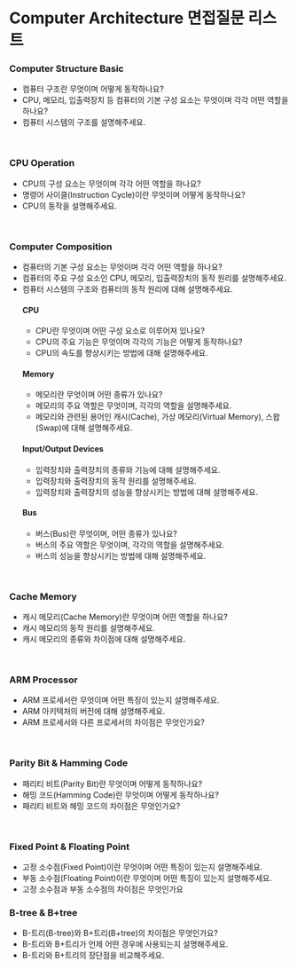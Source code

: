 # Computer Architecture 면접질문 리스트

### Computer Structure Basic
+ 컴퓨터 구조란 무엇이며 어떻게 동작하나요?
+ CPU, 메모리, 입출력장치 등 컴퓨터의 기본 구성 요소는 무엇이며 각각 어떤 역할을 하나요?
+ 컴퓨터 시스템의 구조를 설명해주세요.
<br>

### CPU Operation
+ CPU의 구성 요소는 무엇이며 각각 어떤 역할을 하나요?
+ 명령어 사이클(Instruction Cycle)이란 무엇이며 어떻게 동작하나요?
+ CPU의 동작을 설명해주세요.
<br>

### Computer Composition
+ 컴퓨터의 기본 구성 요소는 무엇이며 각각 어떤 역할을 하나요?
+ 컴퓨터의 주요 구성 요소인 CPU, 메모리, 입출력장치의 동작 원리를 설명해주세요.
+ 컴퓨터 시스템의 구조와 컴퓨터의 동작 원리에 대해 설명해주세요.
  #### CPU
  + CPU란 무엇이며 어떤 구성 요소로 이루어져 있나요?
  + CPU의 주요 기능은 무엇이며 각각의 기능은 어떻게 동작하나요?
  + CPU의 속도를 향상시키는 방법에 대해 설명해주세요.
  #### Memory
  + 메모리란 무엇이며 어떤 종류가 있나요?
  + 메모리의 주요 역할은 무엇이며, 각각의 역할을 설명해주세요.
  + 메모리와 관련된 용어인 캐시(Cache), 가상 메모리(Virtual Memory), 스왑(Swap)에 대해 설명해주세요.
  #### Input/Output Devices
  + 입력장치와 출력장치의 종류와 기능에 대해 설명해주세요.
  + 입력장치와 출력장치의 동작 원리를 설명해주세요.
  + 입력장치와 출력장치의 성능을 향상시키는 방법에 대해 설명해주세요.
  #### Bus
  + 버스(Bus)란 무엇이며, 어떤 종류가 있나요?
  + 버스의 주요 역할은 무엇이며, 각각의 역할을 설명해주세요.
  + 버스의 성능을 향상시키는 방법에 대해 설명해주세요.
<br>

### Cache Memory
+ 캐시 메모리(Cache Memory)란 무엇이며 어떤 역할을 하나요?
+ 캐시 메모리의 동작 원리를 설명해주세요.
+ 캐시 메모리의 종류와 차이점에 대해 설명해주세요.
<br>

### ARM Processor
+ ARM 프로세서란 무엇이며 어떤 특징이 있는지 설명해주세요.
+ ARM 아키텍처의 버전에 대해 설명해주세요.
+ ARM 프로세서와 다른 프로세서의 차이점은 무엇인가요?
<br>

### Parity Bit & Hamming Code
+ 패리티 비트(Parity Bit)란 무엇이며 어떻게 동작하나요?
+ 해밍 코드(Hamming Code)란 무엇이며 어떻게 동작하나요?
+ 패리티 비트와 해밍 코드의 차이점은 무엇인가요?
<br>

### Fixed Point & Floating Point
+ 고정 소수점(Fixed Point)이란 무엇이며 어떤 특징이 있는지 설명해주세요.
+ 부동 소수점(Floating Point)이란 무엇이며 어떤 특징이 있는지 설명해주세요.
+ 고정 소수점과 부동 소수점의 차이점은 무엇인가요

### B-tree & B+tree
+ B-트리(B-tree)와 B+트리(B+tree)의 차이점은 무엇인가요?
+ B-트리와 B+트리가 언제 어떤 경우에 사용되는지 설명해주세요.
+ B-트리와 B+트리의 장단점을 비교해주세요.
